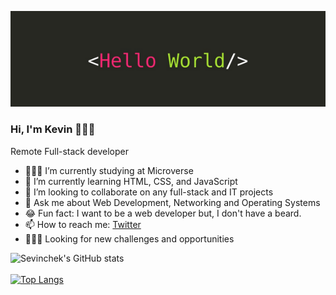 ![screenshot](./img/banner.png)

### Hi, I'm Kevin 👨🏽‍💻

<p>Remote Full-stack developer</p>

- 👨🏽‍💻 I’m currently studying at Microverse
- 🌱 I’m currently learning HTML, CSS, and JavaScript
- 👯 I’m looking to collaborate on any full-stack and IT projects
- 💬 Ask me about Web Development, Networking and Operating Systems
- 😂 Fun fact: I want to be a web developer but, I don't have a beard.
- 📫 How to reach me: [Twitter](https://www.twitter.com/sevinchek)
- 🕵🏽‍♂️ Looking for new challenges and opportunities

![Sevinchek's GitHub stats](https://github-readme-stats.vercel.app/api?username=sevinchek&show_icons=true&theme=radical)  
<br>
[![Top Langs](https://github-readme-stats.vercel.app/api/top-langs/?username=anuraghazra&layout=compact)](https://github.com/anuraghazra/github-readme-stats)
